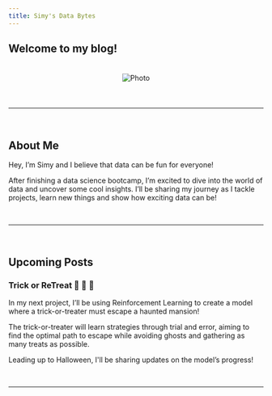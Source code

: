 ```yaml
---
title: Simy's Data Bytes
---
```


## Welcome to my blog!

<div style="text-align: center;">
  <img src="{{ site.baseurl }}/assets/index/cover_photo.jpg" alt="Photo" style="max-width: 50%; height: auto; margin: 20px 0;">
</div>

<br>  

-----  

<br>

## About Me

Hey, I’m Simy and I believe that data can be fun for everyone! 

After finishing a data science bootcamp, I’m excited to dive into the world of data and uncover some cool insights. I’ll be sharing my journey as I tackle projects, learn new things and show how exciting data can be!

<br>  

-----  

<br>

## Upcoming Posts
  
### **Trick or ReTreat 🍬 🏃 👻** 

In my next project, I’ll be using Reinforcement Learning to create a model where a trick-or-treater must escape a haunted mansion!

The trick-or-treater will learn strategies through trial and error, aiming to find the optimal path to escape while avoiding ghosts and gathering as many treats as possible.

Leading up to Halloween, I'll be sharing updates on the model’s progress!

<br>  

-----  

<br>
